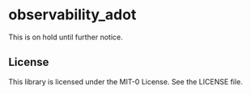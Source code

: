 # observability_adot

This is on hold until further notice.

## License

This library is licensed under the MIT-0 License. See the LICENSE file.
